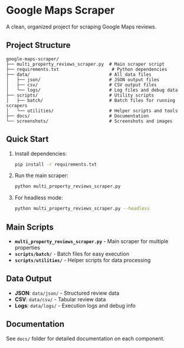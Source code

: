 # Google Maps Scraper

A clean, organized project for scraping Google Maps reviews.

## Project Structure

```
google-maps-scraper/
├── multi_property_reviews_scraper.py  # Main scraper script
├── requirements.txt                    # Python dependencies
├── data/                              # All data files
│   ├── json/                          # JSON output files
│   ├── csv/                           # CSV output files
│   └── logs/                          # Log files and debug data
├── scripts/                           # Utility scripts
│   ├── batch/                         # Batch files for running scrapers
│   └── utilities/                     # Helper scripts and tools
├── docs/                              # Documentation
└── screenshots/                       # Screenshots and images
```

## Quick Start

1. Install dependencies:
   ```bash
   pip install -r requirements.txt
   ```

2. Run the main scraper:
   ```bash
   python multi_property_reviews_scraper.py
   ```

3. For headless mode:
   ```bash
   python multi_property_reviews_scraper.py --headless
   ```

## Main Scripts

- **`multi_property_reviews_scraper.py`** - Main scraper for multiple properties
- **`scripts/batch/`** - Batch files for easy execution
- **`scripts/utilities/`** - Helper scripts for data processing

## Data Output

- **JSON**: `data/json/` - Structured review data
- **CSV**: `data/csv/` - Tabular review data  
- **Logs**: `data/logs/` - Execution logs and debug info

## Documentation

See `docs/` folder for detailed documentation on each component. 
